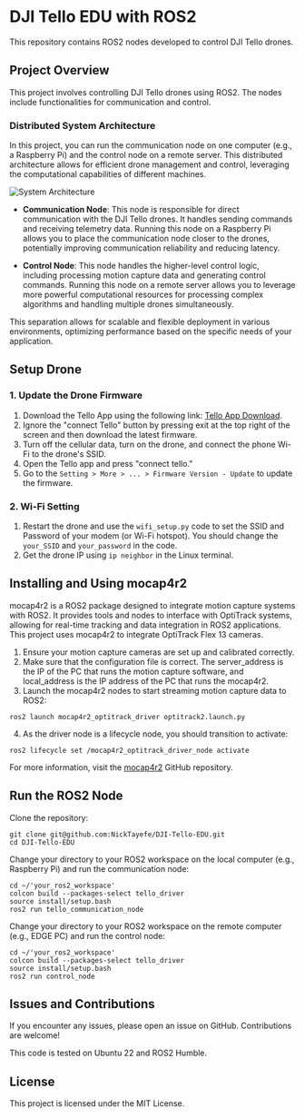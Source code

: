# DJI Tello EDU with ROS2

This repository contains ROS2 nodes developed to control DJI Tello drones.

## Project Overview

This project involves controlling DJI Tello drones using ROS2. The nodes include functionalities for communication and control.

### Distributed System Architecture

In this project, you can run the communication node on one computer (e.g., a Raspberry Pi) and the control node on a remote server. This distributed architecture allows for efficient drone management and control, leveraging the computational capabilities of different machines. 

![System Architecture](images/setup_diagram.png)

- **Communication Node**: This node is responsible for direct communication with the DJI Tello drones. It handles sending commands and receiving telemetry data. Running this node on a Raspberry Pi allows you to place the communication node closer to the drones, potentially improving communication reliability and reducing latency.

- **Control Node**: This node handles the higher-level control logic, including processing motion capture data and generating control commands. Running this node on a remote server allows you to leverage more powerful computational resources for processing complex algorithms and handling multiple drones simultaneously.

This separation allows for scalable and flexible deployment in various environments, optimizing performance based on the specific needs of your application.

## Setup Drone

### 1. Update the Drone Firmware

1. Download the Tello App using the following link: [Tello App Download](https://www.dji.com/ca/downloads/djiapp/tello).
2. Ignore the "connect Tello" button by pressing exit at the top right of the screen and then download the latest firmware.
3. Turn off the cellular data, turn on the drone, and connect the phone Wi-Fi to the drone's SSID.
4. Open the Tello app and press "connect tello."
5. Go to the `Setting > More > ... > Firmware Version - Update` to update the firmware.

### 2. Wi-Fi Setting

1. Restart the drone and use the `wifi_setup.py` code to set the SSID and Password of your modem (or Wi-Fi hotspot). You should change the `your_SSID` and `your_password` in the code.
2. Get the drone IP using `ip neighbor` in the Linux terminal.

## Installing and Using mocap4r2

mocap4r2 is a ROS2 package designed to integrate motion capture systems with ROS2. It provides tools and nodes to interface with OptiTrack systems, allowing for real-time tracking and data integration in ROS2 applications. This project uses mocap4r2 to integrate OptiTrack Flex 13 cameras.

1. Ensure your motion capture cameras are set up and calibrated correctly.
2. Make sure that the configuration file is correct. The server_address is the IP of the PC that runs the motion capture software, and local_address is the IP address of the PC that runs the mocap4r2.
3. Launch the mocap4r2 nodes to start streaming motion capture data to ROS2:
```
ros2 launch mocap4r2_optitrack_driver optitrack2.launch.py
```
4. As the driver node is a lifecycle node, you should transition to activate:
```
ros2 lifecycle set /mocap4r2_optitrack_driver_node activate
```
For more information, visit the [mocap4r2](https://github.com/MOCAP4ROS2-Project/mocap4ros2_optitrack) GitHub repository.

## Run the ROS2 Node
Clone the repository:
```
git clone git@github.com:NickTayefe/DJI-Tello-EDU.git
cd DJI-Tello-EDU
```
Change your directory to your ROS2 workspace on the local computer (e.g., Raspberry Pi) and run the communication node:
```
cd ~/'your_ros2_workspace'
colcon build --packages-select tello_driver
source install/setup.bash
ros2 run tello_communication_node

```
Change your directory to your ROS2 workspace on the remote computer (e.g., EDGE PC) and run the control node:

```
cd ~/'your_ros2_workspace'
colcon build --packages-select tello_driver
source install/setup.bash
ros2 run control_node

```

## Issues and Contributions

If you encounter any issues, please open an issue on GitHub. Contributions are welcome!

This code is tested on Ubuntu 22 and ROS2 Humble.

## License

This project is licensed under the MIT License.

